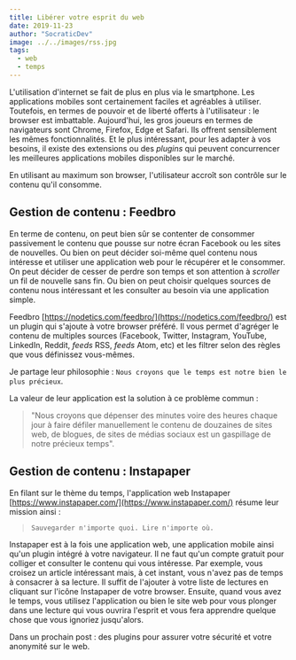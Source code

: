 ```yaml
---
title: Libérer votre esprit du web
date: 2019-11-23
author: "SocraticDev"
image: ../../images/rss.jpg
tags:
  - web
  - temps
---
```

L'utilisation d'internet se fait de plus en plus via le smartphone.
Les applications mobiles sont certainement faciles et agréables à utiliser.
Toutefois, en termes de pouvoir et de liberté offerts à l'utilisateur : le browser est imbattable.
Aujourd'hui, les gros joueurs en termes de navigateurs sont Chrome, Firefox, Edge et Safari.
Ils offrent sensiblement les mêmes fonctionnalités. Et le plus intéressant, pour les adapter à vos besoins,
il existe des extensions ou des _plugins_ qui peuvent concurrencer les meilleures applications mobiles disponibles sur le marché.

En utilisant au maximum son browser, l'utilisateur accroît son contrôle sur le contenu qu'il consomme.

## Gestion de contenu : Feedbro
En terme de contenu, on peut bien sûr se contenter de consommer passivement le contenu que pousse sur notre écran Facebook ou les sites de nouvelles. Ou bien on peut décider soi-même quel contenu nous intéresse et utiliser une application web pour le récupérer et le consommer.
On peut décider de cesser de perdre son temps et son attention à _scroller_ un fil de nouvelle sans fin.
Ou bien on peut choisir quelques sources de contenu nous intéressant et les consulter au besoin via une application simple.

Feedbro [https://nodetics.com/feedbro/](https://nodetics.com/feedbro/) est un plugin qui s'ajoute à votre browser préféré. Il vous permet d'agréger le contenu de multiples sources (Facebook, Twitter, Instagram, YouTube, LinkedIn, Reddit, _feeds_ RSS, _feeds_ Atom, etc) et les filtrer selon des règles que vous définissez vous-mêmes.

Je partage leur philosophie : ``Nous croyons que le temps est notre bien le plus précieux``.

La valeur de leur application est la solution à ce problème commun : 

> "Nous croyons que dépenser des minutes voire des heures chaque jour à faire défiler manuellement le contenu de douzaines de sites web, de blogues, de sites de médias sociaux est un gaspillage de notre précieux temps".

## Gestion de contenu : Instapaper

En filant sur le thème du temps, l'application web Instapaper [https://www.instapaper.com/](https://www.instapaper.com/) résume leur mission ainsi : 

> ``Sauvegarder n'importe quoi. Lire n'importe où.``

Instapaper est à la fois une application web, une application mobile ainsi qu'un plugin intégré à votre navigateur. Il ne faut qu'un compte gratuit pour colliger et consulter le contenu qui vous intéresse. Par exemple, vous croisez un article intéressant mais, à cet instant, vous n'avez pas de temps à consacrer à sa lecture. Il suffit de l'ajouter à votre liste de lectures en cliquant sur l'icône Instapaper de votre browser. Ensuite, quand vous avez le temps, vous utilisez l'application ou bien le site web pour vous plonger dans une lecture qui vous ouvrira l'esprit et vous fera apprendre quelque chose que vous ignoriez jusqu'alors.

Dans un prochain post : des plugins pour assurer votre sécurité et votre anonymité sur le web.